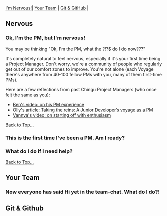 [I'm Nervous!](#Nervous)| [Your Team](#your-team) | [Git & GitHub](#git-github) | 

## Nervous

### Ok, I'm the PM, but I'm nervous!

You may be thinking "Ok, I'm the PM, what the ?!?$ do I do now???" 

It's completely natural to feel nervous, especially if it's your first time being a Project Manager. Don't worry, we're a community of people who regularly get out of our comfort zones to improve. You're not alone (each Voyage there's anywhere from 40-100 fellow PMs with you, many of them first-time PMs). 

Here are a few reflections from past Chingu Project Managers (who once felt the same as you): 

- [Ben's video: on his PM experience](https://www.youtube.com/watch?v=6TsFBW-c6to&feature=youtu.be)
- [Olly's article: Taking the reins: A Junior Developer’s voyage as a PM](https://medium.com/chingu/taking-the-reins-a-junior-developers-voyage-as-a-pm-c2883ae04467)
- [Vannya's video: on starting off with enthusiasm](https://vimeo.com/244577373)

[Back to Top...](#Nervous)

### This is the first time I've been a PM. Am I ready? 


### What do I do if I need help? 


[Back to Top...](#voyage-wiki)

## Your Team 

### Now everyone has said Hi yet in the team-chat. What do I do?! 

## Git & Github

###

###

###

###



